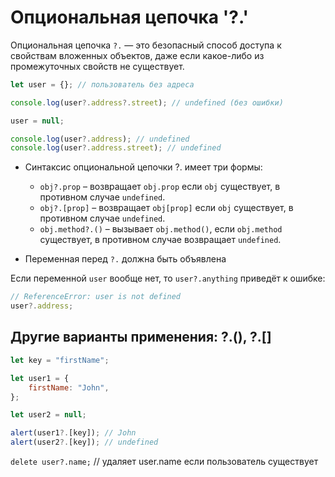 # Опциональная цепочка '?.'

Опциональная цепочка `?.` — это безопасный способ доступа к свойствам вложенных объектов, даже если какое-либо из промежуточных свойств не существует.

```js
let user = {}; // пользователь без адреса

console.log(user?.address?.street); // undefined (без ошибки)

user = null;

console.log(user?.address); // undefined
console.log(user?.address.street); // undefined
```

- Синтаксис опциональной цепочки ?. имеет три формы:

    -   `obj?.prop` – возвращает `obj.prop` если `obj` существует, в противном случае `undefined`.
    -   `obj?.[prop]` – возвращает `obj[prop]` если `obj` существует, в противном случае `undefined`.
    -   `obj.method?.()` – вызывает `obj.method()`, если `obj.method` существует, в противном случае возвращает `undefined`.


-   Переменная перед `?.` должна быть объявлена

Если переменной `user` вообще нет, то `user?.anything` приведёт к ошибке:

```js
// ReferenceError: user is not defined
user?.address;
```

## Другие варианты применения: ?.(), ?.[]

```js
let key = "firstName";

let user1 = {
    firstName: "John",
};

let user2 = null;

alert(user1?.[key]); // John
alert(user2?.[key]); // undefined
```

`delete user?.name;` // удаляет user.name если пользователь существует
